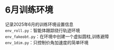 # 6月训练环境

记录2025年6月的训练环境设置信息  
`env_roll.py`：智能体跟踪绕行轨迹环境  
`env_fakeobt.py`：在环境中创建一个虚拟圆柱,训练避障  
`env_1dim.py`：只控制价角加速度的简单环境  
